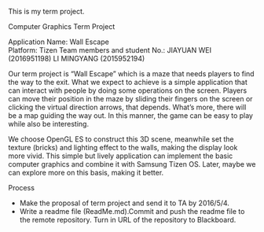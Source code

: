 This is my term project.

Computer Graphics Term Project

Application Name: Wall Escape	
Platform: Tizen
Team members and student No.:
	JIAYUAN WEI	(2016951198)
	LI MINGYANG	(2015952194)

Our term project is “Wall Escape” which is a maze that needs players to find the way to the exit. What we expect to achieve is a simple application that can interact with people by doing some operations on the screen. Players can move their position in the maze by sliding their fingers on the screen or clicking the virtual direction arrows, that depends. What’s more, there will be a map guiding the way out. In this manner, the game can be easy to play while also be interesting.

We choose OpenGL ES to construct this 3D scene, meanwhile set the texture (bricks) and lighting effect to the walls, making the display look more vivid. This simple but lively application can implement the basic computer graphics and combine it with Samsung Tizen OS. Later, maybe we can explore more on this basis, making it better.
 
Process
 - Make the proposal of term project and send it to TA by 2016/5/4.
 - Write a readme file (ReadMe.md).Commit and push the readme file to the remote repository. Turn in URL of the repository to Blackboard.
